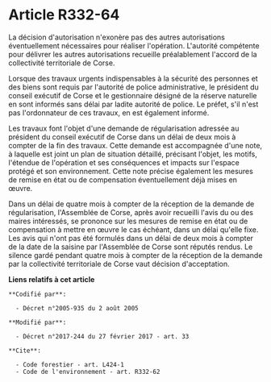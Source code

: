 # Article R332-64

La décision d'autorisation n'exonère pas des autres autorisations éventuellement nécessaires pour réaliser l'opération.
L'autorité compétente pour délivrer les autres autorisations recueille préalablement l'accord de la collectivité territoriale
de Corse. 

Lorsque  des travaux urgents indispensables à la sécurité des personnes et des  biens sont requis par l'autorité de police
administrative, le président  du conseil exécutif de Corse et le gestionnaire désigné de la réserve  naturelle en sont
informés sans délai par ladite autorité de police. Le  préfet, s'il n'est pas l'ordonnateur de ces travaux, en est également
informé. 

Les travaux font l'objet d'une demande  de régularisation adressée au président du conseil exécutif de Corse  dans un délai
de deux mois à compter de la fin des travaux. Cette  demande est accompagnée d'une note, à laquelle est joint un plan de
situation détaillé, précisant l'objet, les motifs, l'étendue de  l'opération et ses conséquences et impacts sur l'espace
protégé et son  environnement. Cette note précise également les mesures de remise en  état ou de compensation éventuellement
déjà mises en œuvre. 

Dans un délai de quatre mois à compter de la réception de la demande de  régularisation, l'Assemblée de Corse, après avoir
recueilli l'avis du  ou des maires intéressés, se prononce sur les mesures de remise en état  ou de compensation à mettre en
œuvre le cas échéant, dans un délai  qu'elle fixe. Les avis qui n'ont pas été formulés dans un délai de deux  mois à compter
de la date de la saisine par l'Assemblée de Corse sont  réputés rendus. Le silence gardé pendant quatre mois à compter de la
réception de la demande par la collectivité territoriale de Corse vaut  décision d'acceptation.

**Liens relatifs à cet article**

	**Codifié par**:

	  - Décret n°2005-935 du 2 août 2005

	**Modifié par**:

	  - Décret n°2017-244 du 27 février 2017 - art. 33

	**Cite**:

	  - Code forestier - art. L424-1
	  - Code de l'environnement - art. R332-62
